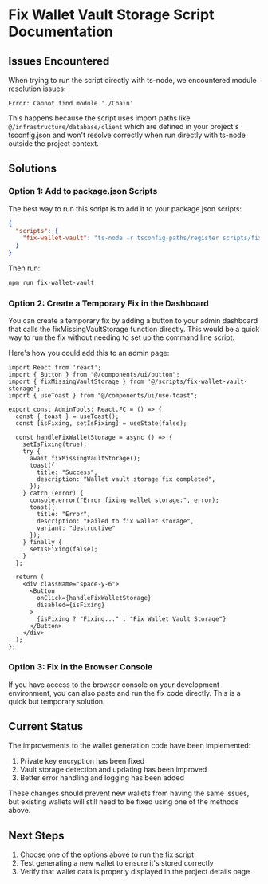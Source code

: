 # Fix Wallet Vault Storage Script Documentation

## Issues Encountered

When trying to run the script directly with ts-node, we encountered module resolution issues:

```
Error: Cannot find module './Chain'
```

This happens because the script uses import paths like `@/infrastructure/database/client` which are defined in your project's tsconfig.json and won't resolve correctly when run directly with ts-node outside the project context.

## Solutions

### Option 1: Add to package.json Scripts

The best way to run this script is to add it to your package.json scripts:

```json
{
  "scripts": {
    "fix-wallet-vault": "ts-node -r tsconfig-paths/register scripts/fix-wallet-vault-storage.ts"
  }
}
```

Then run:

```bash
npm run fix-wallet-vault
```

### Option 2: Create a Temporary Fix in the Dashboard

You can create a temporary fix by adding a button to your admin dashboard that calls the fixMissingVaultStorage function directly. This would be a quick way to run the fix without needing to set up the command line script.

Here's how you could add this to an admin page:

```tsx
import React from 'react';
import { Button } from "@/components/ui/button";
import { fixMissingVaultStorage } from '@/scripts/fix-wallet-vault-storage';
import { useToast } from "@/components/ui/use-toast";

export const AdminTools: React.FC = () => {
  const { toast } = useToast();
  const [isFixing, setIsFixing] = useState(false);

  const handleFixWalletStorage = async () => {
    setIsFixing(true);
    try {
      await fixMissingVaultStorage();
      toast({
        title: "Success",
        description: "Wallet vault storage fix completed",
      });
    } catch (error) {
      console.error("Error fixing wallet storage:", error);
      toast({
        title: "Error",
        description: "Failed to fix wallet storage",
        variant: "destructive"
      });
    } finally {
      setIsFixing(false);
    }
  };

  return (
    <div className="space-y-6">
      <Button 
        onClick={handleFixWalletStorage}
        disabled={isFixing}
      >
        {isFixing ? "Fixing..." : "Fix Wallet Vault Storage"}
      </Button>
    </div>
  );
};
```

### Option 3: Fix in the Browser Console

If you have access to the browser console on your development environment, you can also paste and run the fix code directly. This is a quick but temporary solution.

## Current Status

The improvements to the wallet generation code have been implemented:

1. Private key encryption has been fixed
2. Vault storage detection and updating has been improved
3. Better error handling and logging has been added

These changes should prevent new wallets from having the same issues, but existing wallets will still need to be fixed using one of the methods above.

## Next Steps

1. Choose one of the options above to run the fix script
2. Test generating a new wallet to ensure it's stored correctly
3. Verify that wallet data is properly displayed in the project details page
